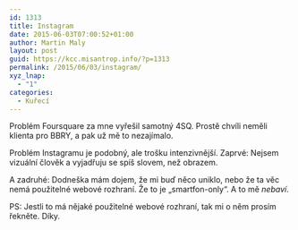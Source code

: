 ```yaml
---
id: 1313
title: Instagram
date: 2015-06-03T07:00:52+01:00
author: Martin Maly
layout: post
guid: https://kcc.misantrop.info/?p=1313
permalink: /2015/06/03/instagram/
xyz_lnap:
  - "1"
categories:
  - Kuřecí
---
```

Problém Foursquare za mne vyřešil samotný 4SQ. Prostě chvíli neměli klienta pro BBRY, a pak už mě to nezajímalo.

Problém Instagramu je podobný, ale trošku intenzivnější. Zaprvé: Nejsem vizuální člověk a vyjadřuju se spíš slovem, než obrazem.

A zadruhé: Dodneška mám dojem, že mi buď něco uniklo, nebo že ta věc nemá použitelné webové rozhraní. Že to je &#8222;smartfon-only&#8220;. A to mě _nebaví_.

PS: Jestli to má nějaké použitelné webové rozhraní, tak mi o něm prosím řekněte. Díky.